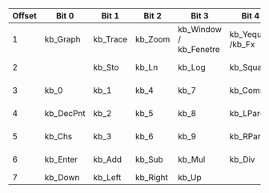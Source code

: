 | Offset | Bit 0      | Bit 1      | Bit 2      | Bit 3      |  Bit 4     |  Bit 5     |  Bit 6     | Bit 7      |
|--------|------------|------------|------------|------------|------------|------------|------------|------------|
| 1      | kb_Graph   | kb_Trace   | kb_Zoom    | kb_Window / kb_Fenetre | kb_Yequ /kb_Fx   | kb_2nd /    | kb_Mode    | kb_Del / kb_Suppr   |
| 2      |            | kb_Sto     | kb_Ln      | kb_Log     | kb_Square  | kb_Recip / kb_TglExact | kb_Math    | kb_Alpha   |
| 3      | kb_0       | kb_1       | kb_4       | kb_7       | kb_Comma   | kb_Sin / kb_Trig   | kb_Apps / kb_Matrice  | kb_GraphVar|
| 4      | kb_DecPnt  | kb_2       | kb_5       | kb_8       | kb_LParen  | kb_Cos / kb_Resol   | kb_Prgm /   | kb_Stat    |
| 5      | kb_Chs     | kb_3       | kb_6       | kb_9       | kb_RParen  | kb_Tan / kb_Frac   | kb_Vars /   |            |
| 6      | kb_Enter   | kb_Add     | kb_Sub     | kb_Mul     | kb_Div     | kb_Power   | kb_Clear / kb_Annul |            |
| 7      | kb_Down    | kb_Left    | kb_Right   | kb_Up      |            |            |            |            |
